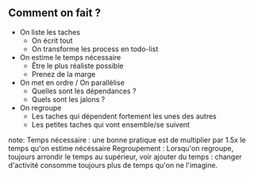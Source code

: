 ##  Comment on fait ?

- On liste les taches
  - On écrit tout
  - On transforme les process en todo-list
- On estime le temps nécessaire
  - Être le plus réaliste possible
  - Prenez de la marge
- On met en ordre / On parallèlise
  - Quelles sont les dépendances ?
  - Quels sont les jalons ?
- On regroupe
  - Les taches qui dépendent fortement les unes des autres
  - Les petites taches qui vont ensemble/se suivent


note:
    Temps nécessaire : une bonne pratique est de multiplier par 1.5x le temps qu'on estime nécéssaire
    Regroupement : Lorsqu'on regroupe, toujours arrondir le temps au supérieur, voir ajouter du temps : changer d'activité consomme toujours plus de temps qu'on ne l'imagine.
